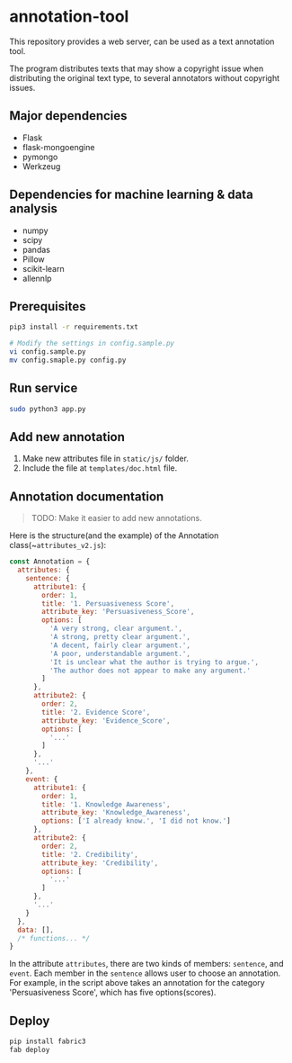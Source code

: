 # annotation-tool

This repository provides a web server, can be used as a text annotation tool.

The program distributes texts that may show a copyright issue when distributing the original text type, to several annotators without copyright issues.

## Major dependencies

- Flask
- flask-mongoengine
- pymongo
- Werkzeug

## Dependencies for machine learning & data analysis

- numpy
- scipy
- pandas
- Pillow
- scikit-learn
- allennlp

## Prerequisites

```bash
pip3 install -r requirements.txt

# Modify the settings in config.sample.py
vi config.sample.py
mv config.smaple.py config.py
```

## Run service

```bash
sudo python3 app.py
```

## Add new annotation

1. Make new attributes file in `static/js/` folder.
2. Include the file at `templates/doc.html` file.

## Annotation documentation

> TODO: Make it easier to add new annotations.

Here is the structure(and the example) of the Annotation class(~`attributes_v2.js`):

```javascript
const Annotation = {
  attributes: {
    sentence: {
      attribute1: {
        order: 1,
        title: '1. Persuasiveness Score',
        attribute_key: 'Persuasiveness_Score',
        options: [
          'A very strong, clear argument.',
          'A strong, pretty clear argument.',
          'A decent, fairly clear argument.',
          'A poor, understandable argument.',
          'It is unclear what the author is trying to argue.',
          'The author does not appear to make any argument.'
        ]
      },
      attribute2: {
        order: 2,
        title: '2. Evidence Score',
        attribute_key: 'Evidence_Score',
        options: [
          '...'
        ]
      },
      '...'
    },
    event: {
      attribute1: {
        order: 1,
        title: '1. Knowledge Awareness',
        attribute_key: 'Knowledge_Awareness',
        options: ['I already know.', 'I did not know.']
      },
      attribute2: {
        order: 2,
        title: '2. Credibility',
        attribute_key: 'Credibility',
        options: [
          '...'
        ]
      },
      '...'
    }
  },
  data: [],
  /* functions... */
}
```

In the attribute `attributes`, there are two kinds of members: `sentence`, and `event`.
Each member in the `sentence` allows user to choose an annotation. For example, in the script above takes an annotation for the category 'Persuasiveness Score', which has five options(scores).

## Deploy

```bash
pip install fabric3
fab deploy
```
